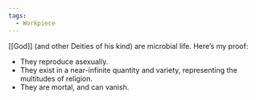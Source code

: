 ```yaml
---
tags:
  - Workpiece
---
```

[[God]] (and other Deities of his kind) are microbial life.
Here’s my proof:
- They reproduce asexually. 
- They exist in a near-infinite quantity and variety, representing the multitudes of religion. 
- They are mortal, and can vanish.